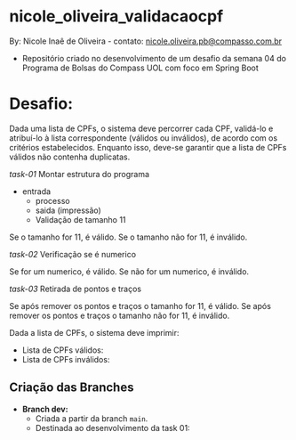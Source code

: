 # nicole_oliveira_validacaocpf

By: Nicole Inaê de Oliveira - contato: nicole.oliveira.pb@compasso.com.br

- Repositório criado no desenvolvimento de um desafio da semana 04 do Programa de Bolsas do Compass UOL com foco em Spring Boot

# **Desafio:**
Dada uma lista de CPFs,
o sistema deve percorrer cada CPF, validá-lo e atribuí-lo à lista correspondente (válidos ou inválidos),
de acordo com os critérios estabelecidos.
Enquanto isso, deve-se garantir que a lista de CPFs válidos não contenha duplicatas.

  *task-01*
  Montar estrutura do programa
  - entrada
    - processo
    - saida (impressão)
    - Validação de tamanho 11

  Se o tamanho for 11, é válido.
  Se o tamanho não for 11, é inválido.

  *task-02*
  Verificação se é numerico

  Se for um numerico, é válido.
  Se não for um numerico, é inválido.

  *task-03*
  Retirada de pontos e traços

  Se após remover os pontos e traços o tamanho for 11, é válido.
  Se após remover os pontos e traços o tamanho não for 11, é inválido.


Dada a lista de CPFs, o sistema deve imprimir:
 - Lista de CPFs válidos:
 - Lista de CPFs inválidos:

## Criação das Branches

- **Branch dev:**
    - Criada a partir da branch `main`.
    - Destinada ao desenvolvimento da task 01:
